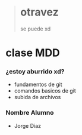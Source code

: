 > # otravez
> se puede xd

# clase MDD

### ¿estoy aburrido xd?

- fundamentos de git
- comandos basicos de git
- subida de archivos

### Nombre Alumno 

- Jorge Diaz
